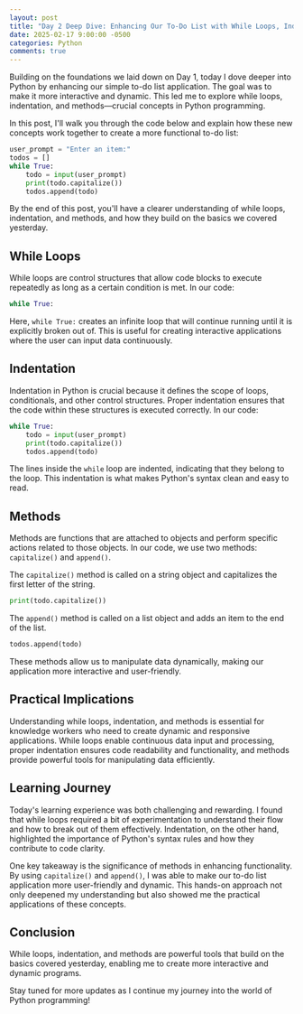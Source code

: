 ```yaml
---
layout: post
title: "Day 2 Deep Dive: Enhancing Our To-Do List with While Loops, Indentation, and Methods"
date: 2025-02-17 9:00:00 -0500
categories: Python
comments: true
---
```


Building on the foundations we laid down on Day 1, today I dove deeper into Python by enhancing our simple to-do list application. The goal was to make it more interactive and dynamic. This led me to explore while loops, indentation, and methods—crucial concepts in Python programming.

In this post, I'll walk you through the code below and explain how these new concepts work together to create a more functional to-do list:

```python
user_prompt = "Enter an item:"
todos = []
while True:
    todo = input(user_prompt)
    print(todo.capitalize())
    todos.append(todo)
```

By the end of this post, you'll have a clearer understanding of while loops, indentation, and methods, and how they build on the basics we covered yesterday.

## While Loops

While loops are control structures that allow code blocks to execute repeatedly as long as a certain condition is met. In our code:

```python
while True:
```

Here, `while True:` creates an infinite loop that will continue running until it is explicitly broken out of. This is useful for creating interactive applications where the user can input data continuously.

## Indentation

Indentation in Python is crucial because it defines the scope of loops, conditionals, and other control structures. Proper indentation ensures that the code within these structures is executed correctly. In our code:

```python
while True:
    todo = input(user_prompt)
    print(todo.capitalize())
    todos.append(todo)
```

The lines inside the `while` loop are indented, indicating that they belong to the loop. This indentation is what makes Python's syntax clean and easy to read.

## Methods

Methods are functions that are attached to objects and perform specific actions related to those objects. In our code, we use two methods: `capitalize()` and `append()`.

The `capitalize()` method is called on a string object and capitalizes the first letter of the string.

```python
print(todo.capitalize())
```

The `append()` method is called on a list object and adds an item to the end of the list.

```python
todos.append(todo)
```

These methods allow us to manipulate data dynamically, making our application more interactive and user-friendly.

## Practical Implications

Understanding while loops, indentation, and methods is essential for knowledge workers who need to create dynamic and responsive applications. While loops enable continuous data input and processing, proper indentation ensures code readability and functionality, and methods provide powerful tools for manipulating data efficiently.

## Learning Journey

Today's learning experience was both challenging and rewarding. I found that while loops required a bit of experimentation to understand their flow and how to break out of them effectively. Indentation, on the other hand, highlighted the importance of Python's syntax rules and how they contribute to code clarity.

One key takeaway is the significance of methods in enhancing functionality. By using `capitalize()` and `append()`, I was able to make our to-do list application more user-friendly and dynamic. This hands-on approach not only deepened my understanding but also showed me the practical applications of these concepts.

## Conclusion

While loops, indentation, and methods are powerful tools that build on the basics covered yesterday, enabling me to create more interactive and dynamic programs.

Stay tuned for more updates as I continue my journey into the world of Python programming!
